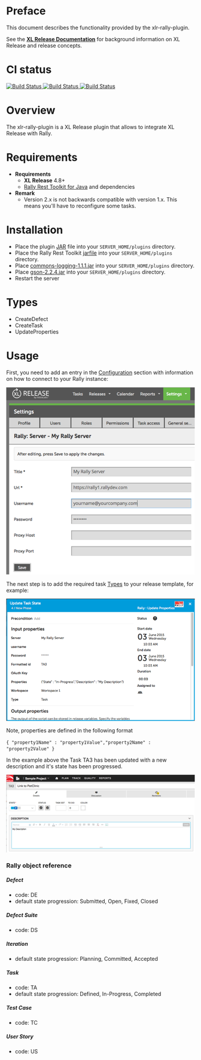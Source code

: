 # Preface #

This document describes the functionality provided by the xlr-rally-plugin.

See the **[XL Release Documentation](https://docs.xebialabs.com/xl-release/index.html)** for background information on XL Release and release concepts.


# CI status #

[![Build Status][xlr-rally-travis-image] ][xlr-rally-travis-url]
[![Build Status][xlr-rally-codacy-image] ][xlr-rally-codacy-url]
[![Build Status][xlr-rally-code-climate-image] ][xlr-rally-code-climate-url]


[xlr-rally-travis-image]: https://travis-ci.org/xebialabs-community/xlr-rally-plugin.svg?branch=master
[xlr-rally-travis-url]: https://travis-ci.org/xebialabs-community/xlr-rally-plugin
[xlr-rally-codacy-image]: https://api.codacy.com/project/badge/Grade/b74aca3c5da7483193ceef88bc93ec44
[xlr-rally-codacy-url]: https://www.codacy.com/app/rvanstone/xlr-rally-plugin
[xlr-rally-code-climate-image]: https://codeclimate.com/github/xebialabs-community/xlr-rally-plugin/badges/gpa.svg
[xlr-rally-code-climate-url]: https://codeclimate.com/github/xebialabs-community/xlr-rally-plugin



# Overview #

The xlr-rally-plugin is a XL Release plugin that allows to integrate XL Release with Rally.

# Requirements #

* **Requirements**
	* **XL Release** 4.8+
    * [Rally Rest Toolkit for Java](https://github.com/RallyTools/RallyRestToolkitForJava) and dependencies
* **Remark**
    * Version 2.x is not backwards compatible with version 1.x. This means you'll have to reconfigure some tasks.

# Installation #

* Place the plugin [JAR](https://github.com/xebialabs-community/xlr-rally-plugin/releases) file into your `SERVER_HOME/plugins` directory.
* Place the Rally Rest Toolkit [jarfile](https://github.com/RallyTools/RallyRestToolkitForJava/releases/download/v2.2.1/rally-rest-api-2.2.1.jar) into your `SERVER_HOME/plugins` directory.
* Place [commons-logging-1.1.1.jar](http://central.maven.org/maven2/commons-logging/commons-logging/1.1.1/commons-logging-1.1.1.jar) into your `SERVER_HOME/plugins` directory.
* Place [gson-2.2.4.jar](http://central.maven.org/maven2/com/google/code/gson/gson/2.2.4/gson-2.2.4.jar) into your `SERVER_HOME/plugins` directory.
* Restart the server  

# Types #

+ CreateDefect
+ CreateTask
+ UpdateProperties

# Usage #

First, you need to add an entry in the [Configuration](https://docs.xebialabs.com/xl-release/how-to/create-custom-configuration-types-in-xl-release.html#configuration-page) section with information on how to connect to your Rally instance:

![Configuration](images/rallyCI.png)

The next step is to add the required task [Types](#Types) to your release template, for example:

![Configuration](images/updateStatusTask.png)

Note, properties are defined in the following format

`{ "property1Name" : "property1Value","property2Name" : "property2Value" }`

In the example above the Task TA3 has been updated with a new description and it's state has been progressed.

![Execution](images/rallyResult.png)

### Rally object reference ###
##### Defect #####
* code: DE
* default state progression: Submitted, Open, Fixed, Closed

##### Defect Suite #####
* code: DS

##### Iteration #####
* default state progression: Planning, Committed, Accepted 

##### Task #####
* code: TA
* default state progression: Defined, In-Progress, Completed

##### Test Case
* code: TC 

##### User Story #####
* code: US


